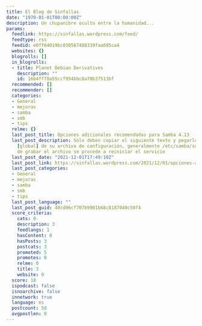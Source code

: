 ```yaml
---
title: El Blog de Sinfallas
date: "1970-01-01T00:00:00Z"
description: Un chupanibre oculto entre la humanidad...
params:
  feedlink: https://sinfallas.wordpress.com/feed/
  feedtype: rss
  feedid: e0ff64019bc030587488339faa695ca4
  websites: {}
  blogrolls: []
  in_blogrolls:
  - title: Planet Debian Derivatives
    description: ""
    id: 16b4fff0a55ccf954bbc8a70b37513bf
  recommended: []
  recommender: []
  categories:
  - General
  - mejoras
  - samba
  - smb
  - tips
  relme: {}
  last_post_title: Opciones adicionales recomendadas para Samba 4.13
  last_post_description: Solo deben copiar el siguiente texto y pegarlo en la sección
    [global] de su archivo de configuración, generalmente /etc/samba/smb.conf Luego
    de grabar el archivo se procede a reiniciar el servicio
  last_post_date: "2021-12-01T17:49:10Z"
  last_post_link: https://sinfallas.wordpress.com/2021/12/01/opciones-adicionales-recomendadas-para-samba-4-13/
  last_post_categories:
  - General
  - mejoras
  - samba
  - smb
  - tips
  last_post_language: ""
  last_post_guid: 40cd96cf707b9901b68c8187049c50f4
  score_criteria:
    cats: 0
    description: 3
    feedlangs: 1
    hasContent: 0
    hasPosts: 3
    postcats: 3
    promoted: 5
    promotes: 0
    relme: 0
    title: 3
    website: 0
  score: 18
  ispodcast: false
  isnoarchive: false
  innetwork: true
  language: es
  postcount: 50
  avgpostlen: 0
---
```

